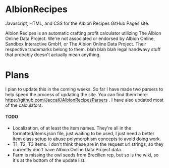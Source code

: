 # AlbionRecipes
Javascript, HTML, and CSS for the Albion Recipes GitHub Pages site.

Albion Recipes is an automatic crafting profit calculator utilizing The Albion Online Data Project. We're not associated or endorsed by Albion Online, Sandbox Interactive GmbH, or The Albion Online Data Project. Their respective trademarks belong to them. blah blah blah legal handwavy stuff that probably doesn't actually mean anything.


# Plans
I plan to update this in the coming weeks. So far I have made two parsers to help speed the process of updating the site. You can find them here: https://github.com/JaccaK/AlbionRecipesParsers . I have also updated most of the calculators.

#### TODO
* Localization, of at least the item names. They're all in the formatted/items.json file, just waiting to be used, I just need a better item class setup to abuse polymorphism concepts to avoid doing work.
* T1, T2, T3 items. I don't think these are in the request url strings, so they currently don't have Albion Online Data Project data.
* Farm is missing the owl seeds from Brecilien rep, but so is the wiki, so it's at the bottom of the update list.

